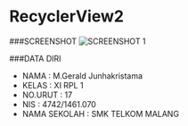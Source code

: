 # RecyclerView2

###SCREENSHOT
![SCREENSHOT 1](https://s13.postimg.org/me080nzp3/Recycler_View2a.png)

###DATA DIRI
- NAMA : M.Gerald Junhakristama
- KELAS : XI RPL 1
- NO.URUT : 17
- NIS : 4742/1461.070
- NAMA SEKOLAH : SMK TELKOM MALANG
